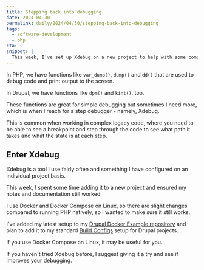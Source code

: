 ```yaml
---
title: Stepping back into debugging
date: 2024-04-30
permalink: daily/2024/04/30/stepping-back-into-debugging
tags:
  - software-development
  - php
cta: ~
snippet: |
  This week, I've set up Xdebug on a new project to help with some complicated debugging.
---
```


In PHP, we have functions like `var_dump()`, `dump()` and `dd()` that are used to debug code and print output to the screen.

In Drupal, we have functions like `dpm()` and `kint()`, too.

These functions are great for simple debugging but sometimes I need more, which is when I reach for a step debugger - namely, Xdebug.

This is common when working in complex legacy code, where you need to be able to see a breakpoint and step through the code to see what path it takes and what the state is at each step.

## Enter Xdebug

Xdebug is a tool I use fairly often and something I have configured on an individual project basis.

This week, I spent some time adding it to a new project and ensured my notes and documentation still worked.

I use Docker and Docker Compose on Linux, so there are slight changes compared to running PHP natively, so I wanted to make sure it still works.

I've added my latest setup to my [Drupal Docker Example repository][repo] and plan to add it to my standard [Build Configs] setup for Drupal projects.

If you use Docker Compose on Linux, it may be useful for you.

If you haven't tried Xdebug before, I suggest giving it a try and see if improves your debugging.

[build configs]: {{site.url}}/build-configs
[repo]: https://github.com/opdavies/docker-example-drupal
